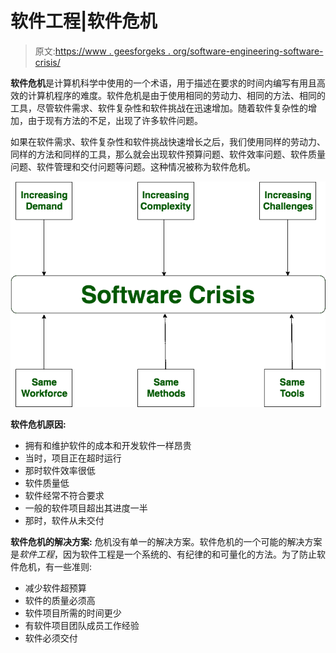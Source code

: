 # 软件工程|软件危机

> 原文:[https://www . geesforgeks . org/software-engineering-software-crisis/](https://www.geeksforgeeks.org/software-engineering-software-crisis/)

**软件危机**是计算机科学中使用的一个术语，用于描述在要求的时间内编写有用且高效的计算机程序的难度。软件危机是由于使用相同的劳动力、相同的方法、相同的工具，尽管软件需求、软件复杂性和软件挑战在迅速增加。随着软件复杂性的增加，由于现有方法的不足，出现了许多软件问题。

如果在软件需求、软件复杂性和软件挑战快速增长之后，我们使用同样的劳动力、同样的方法和同样的工具，那么就会出现软件预算问题、软件效率问题、软件质量问题、软件管理和交付问题等问题。这种情况被称为软件危机。

![](img/10cfec51109f6dd4527259523b409df4.png)

**软件危机原因:**

*   拥有和维护软件的成本和开发软件一样昂贵
*   当时，项目正在超时运行
*   那时软件效率很低
*   软件质量低
*   软件经常不符合要求
*   一般的软件项目超出其进度一半
*   那时，软件从未交付

**软件危机的解决方案:**
危机没有单一的解决方案。软件危机的一个可能的解决方案是*软件工程*，因为软件工程是一个系统的、有纪律的和可量化的方法。为了防止软件危机，有一些准则:

*   减少软件超预算
*   软件的质量必须高
*   软件项目所需的时间更少
*   有软件项目团队成员工作经验
*   软件必须交付